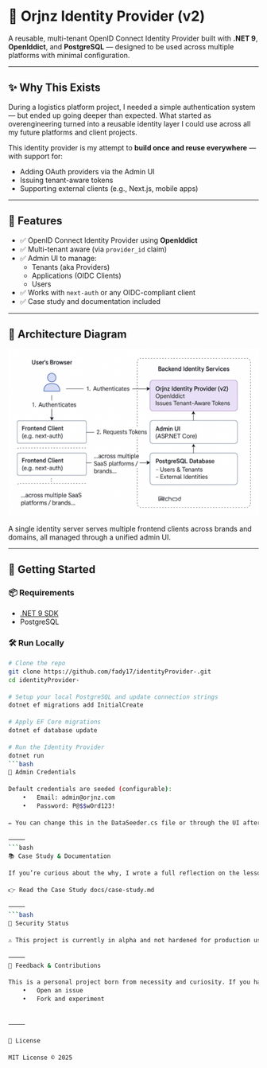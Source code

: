 # 🪪 Orjnz Identity Provider (v2)

A reusable, multi-tenant OpenID Connect Identity Provider built with **.NET 9**, **OpenIddict**, and **PostgreSQL** — designed to be used across multiple platforms with minimal configuration.

---

## ✨ Why This Exists

During a logistics platform project, I needed a simple authentication system — but ended up going deeper than expected. What started as overengineering turned into a reusable identity layer I could use across all my future platforms and client projects.

This identity provider is my attempt to **build once and reuse everywhere** — with support for:
- Adding OAuth providers via the Admin UI
- Issuing tenant-aware tokens
- Supporting external clients (e.g., Next.js, mobile apps)

---

## 🔧 Features

- ✅ OpenID Connect Identity Provider using **OpenIddict**
- ✅ Multi-tenant aware (via `provider_id` claim)
- ✅ Admin UI to manage:
  - Tenants (aka Providers)
  - Applications (OIDC Clients)
  - Users
- ✅ Works with `next-auth` or any OIDC-compliant client
- ✅ Case study and documentation included

---

## 📸 Architecture Diagram

![Architecture](docs/assets/identity-architecture.png)

A single identity server serves multiple frontend clients across brands and domains, all managed through a unified admin UI.

---

## 🚀 Getting Started

### 📦 Requirements

- [.NET 9 SDK](https://dotnet.microsoft.com)
- PostgreSQL


### 🛠️ Run Locally

```bash
# Clone the repo
git clone https://github.com/fady17/identityProvider-.git
cd identityProvider-

# Setup your local PostgreSQL and update connection strings
dotnet ef migrations add InitialCreate

# Apply EF Core migrations
dotnet ef database update

# Run the Identity Provider
dotnet run 
```bash
🔑 Admin Credentials

Default credentials are seeded (configurable):
	•	Email: admin@orjnz.com
	•	Password: P@$$wOrd123!

✏️ You can change this in the DataSeeder.cs file or through the UI after login.

⸻
```bash
📚 Case Study & Documentation

If you’re curious about the why, I wrote a full reflection on the lessons I learned transitioning from Duende to OpenIddict and designing for reuse:

👉 Read the Case Study docs/case-study.md

⸻
```bash
🔐 Security Status

⚠️ This project is currently in alpha and not hardened for production use. Please conduct your own security review before deploying in sensitive environments.

⸻
💬 Feedback & Contributions

This is a personal project born from necessity and curiosity. If you have suggestions, ideas, or use cases — feel free to:
	•	Open an issue
	•	Fork and experiment
	

⸻

📄 License

MIT License © 2025
